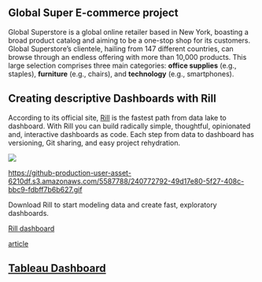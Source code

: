 ## Global Super E-commerce project

Global Superstore is a global online retailer based in New York, boasting a broad product catalog and aiming to be a one-stop shop for its customers.  Global Superstore’s clientele, hailing from 147 different countries, can browse through an endless offering with more than 10,000 products. This large selection comprises three main categories: **office supplies** (e.g., staples), **furniture**  (e.g.,  chairs), and **technology** (e.g., smartphones).

## Creating descriptive Dashboards with Rill

According to its official site, [Rill](https://www.rilldata.com/) is the fastest path from data lake to dashboard. With Rill you can build radically simple, thoughtful, opinionated and, interactive dashboards as code. Each step from data to dashboard has versioning, Git sharing, and easy project rehydration.

<p>
<img loading="lazy" src="https://github-production-user-asset-6210df.s3.amazonaws.com/5587788/240772792-49d17e80-5f27-408c-bbc9-fdbff7b6b627.gif">
</p>

https://github-production-user-asset-6210df.s3.amazonaws.com/5587788/240772792-49d17e80-5f27-408c-bbc9-fdbff7b6b627.gif

Download Rill to start modeling data and create fast, exploratory dashboards.

[Rill dashboard](https://ui.rilldata.com/fvgm-spec/global_superstore/model_dashboard)



[article](https://medium.com/data-engineer-things/unlocking-data-insights-with-rill-a-comprehensive-guide-to-streamlined-data-analytics-41d83e06966d)

## [Tableau Dashboard]()
